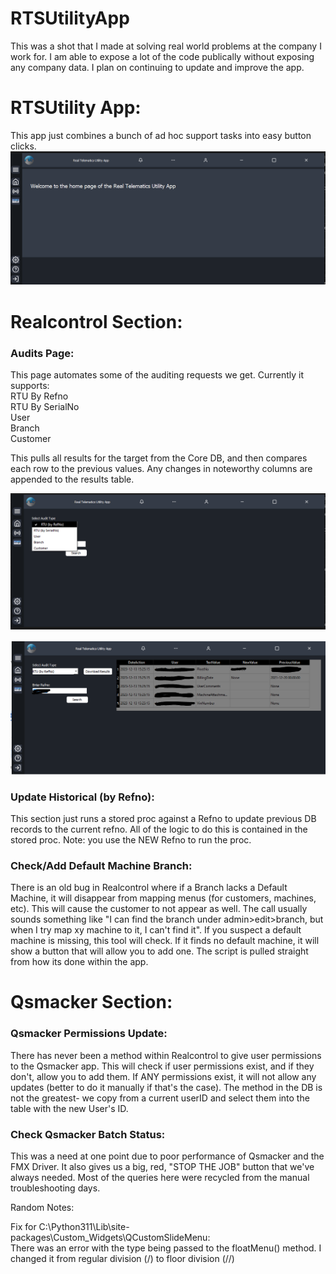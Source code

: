# RTSUtilityApp

This was a shot that I made at solving real world problems at the company I work for. I am able to expose a lot of the code publically without exposing any company data. I plan on continuing to update and improve the app.

# RTSUtility App:

This app just combines a bunch of ad hoc support tasks into easy button clicks.
![Alt text](image.png)

# Realcontrol Section:

### Audits Page:

This page automates some of the auditing requests we get. Currently it supports:  
RTU By Refno  
RTU By SerialNo  
User  
Branch  
Customer

This pulls all results for the target from the Core DB, and then compares each row to the previous values. Any changes in noteworthy columns are appended to the results table.

![Alt text](image-1.png)

![Alt text](image-2.png)

### Update Historical (by Refno):

This section just runs a stored proc against a Refno to update previous DB records to the current refno. All of the logic to do this is contained in the stored proc. Note: you use the NEW Refno to run the proc.

### Check/Add Default Machine Branch:

There is an old bug in Realcontrol where if a Branch lacks a Default Machine, it will disappear from mapping menus (for customers, machines, etc). This will cause the customer to not appear as well. The call usually sounds something like "I can find the branch under admin>edit>branch, but when I try map xy machine to it, I can't find it". If you suspect a default machine is missing, this tool will check. If it finds no default machine, it will show a button that will allow you to add one. The script is pulled straight from how its done within the app.

# Qsmacker Section:

### Qsmacker Permissions Update:

There has never been a method within Realcontrol to give user permissions to the Qsmacker app. This will check if user permissions exist, and if they don't, allow you to add them. If ANY permissions exist, it will not allow any updates (better to do it manually if that's the case). The method in the DB is not the greatest- we copy from a current userID and select them into the table with the new User's ID.

### Check Qsmacker Batch Status:

This was a need at one point due to poor performance of Qsmacker and the FMX Driver. It also gives us a big, red, "STOP THE JOB" button that we've always needed. Most of the queries here were recycled from the manual troubleshooting days.

Random Notes:

Fix for C:\Python311\Lib\site-packages\Custom_Widgets\QCustomSlideMenu:  
There was an error with the type being passed to the floatMenu() method. I changed it from regular division (/) to floor division (//)
